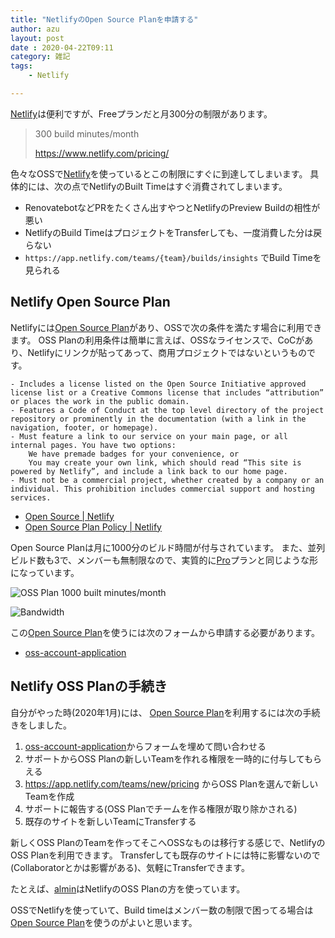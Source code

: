 ```yaml
---
title: "NetlifyのOpen Source Planを申請する"
author: azu
layout: post
date : 2020-04-22T09:11
category: 雑記
tags:
    - Netlify

---
```


[Netlify](https://www.netlify.com/)は便利ですが、Freeプランだと月300分の制限があります。

> 300 build minutes/month
> 
> https://www.netlify.com/pricing/

色々なOSSで[Netlify](https://www.netlify.com/)を使っているとこの制限にすぐに到達してしまいます。
具体的には、次の点でNetlifyのBuilt Timeはすぐ消費されてしまいます。

- RenovatebotなどPRをたくさん出すやつとNetlifyのPreview Buildの相性が悪い
- NetlifyのBuild TimeはプロジェクトをTransferしても、一度消費した分は戻らない
- `https://app.netlify.com/teams/{team}/builds/insights` でBuild Timeを見られる


## Netlify Open Source Plan

Netlifyには[Open Source Plan](https://www.netlify.com/legal/open-source-policy/)があり、OSSで次の条件を満たす場合に利用できます。
OSS Planの利用条件は簡単に言えば、OSSなライセンスで、CoCがあり、Netlifyにリンクが貼ってあって、商用プロジェクトではないというものです。

```
- Includes a license listed on the Open Source Initiative approved license list or a Creative Commons license that includes “attribution” or places the work in the public domain.
- Features a Code of Conduct at the top level directory of the project repository or prominently in the documentation (with a link in the navigation, footer, or homepage).
- Must feature a link to our service on your main page, or all internal pages. You have two options:
    We have premade badges for your convenience, or
    You may create your own link, which should read “This site is powered by Netlify”, and include a link back to our home page.
- Must not be a commercial project, whether created by a company or an individual. This prohibition includes commercial support and hosting services.
```

- [Open Source | Netlify](https://www.netlify.com/open-source/)
- [Open Source Plan Policy | Netlify](https://www.netlify.com/legal/open-source-policy/)

Open Source Planは月に1000分のビルド時間が付与されています。
また、並列ビルド数も3で、メンバーも無制限なので、実質的に[Pro](https://www.netlify.com/pricing/)プランと同じような形になっています。

![OSS Plan 1000 built minutes/month](https://efcl.info/wp-content/uploads/2020/04/22-1587514855.png)

![Bandwidth](https://efcl.info/wp-content/uploads/2020/04/22-1587514947.png)

この[Open Source Plan](https://www.netlify.com/legal/open-source-policy/)を使うには次のフォームから申請する必要があります。

- [oss-account-application](https://opensource-form.netlify.com/)

## Netlify OSS Planの手続き

自分がやった時(2020年1月)には、
[Open Source Plan](https://www.netlify.com/legal/open-source-policy/)を利用するには次の手続きをしました。

1. [oss-account-application](https://opensource-form.netlify.com/)からフォームを埋めて問い合わせる
2. サポートからOSS Planの新しいTeamを作れる権限を一時的に付与してもらえる
3. https://app.netlify.com/teams/new/pricing からOSS Planを選んで新しいTeamを作成
4. サポートに報告する(OSS Planでチームを作る権限が取り除かされる)
5. 既存のサイトを新しいTeamにTransferする

新しくOSS PlanのTeamを作ってそこへOSSなものは移行する感じで、NetlifyのOSS Planを利用できます。
Transferしても既存のサイトには特に影響ないので(Collaboratorとかは影響がある)、気軽にTransferできます。

たとえば、[almin](https://github.com/almin/almin)はNetlifyのOSS Planの方を使っています。

OSSでNetlifyを使っていて、Build timeはメンバー数の制限で困ってる場合は[Open Source Plan](https://www.netlify.com/legal/open-source-policy/)を使うのがよいと思います。